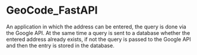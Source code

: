 # GeoCode_FastAPI

An application in which the address can be entered, the query is done via the Google API. At the same time a query is sent to a database whether the entered address already exists, if not the query is passed to the Google API and then the entry is stored in the database.
